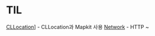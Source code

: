 # TIL

[CLLocation](https://github.com/JD-man/TIL/tree/main/SeSAC_Week4)] - CLLocation과 Mapkit 사용
[Network](https://github.com/JD-man/TIL/tree/main/SeSAC_Week5) - HTTP ~